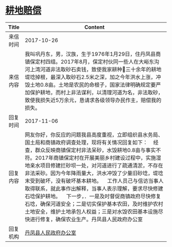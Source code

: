 # <a href="http://www.shangluo.gov.cn/zmhd/ldxxxx.jsp?urltype=leadermail.LeaderMailContentUrl&wbtreeid=1112&leadermailid=4398">耕地赔偿</a>
| Title |                                                                                                                                                                  Content                                                                                                                                                                   |
|:-----:|--------------------------------------------------------------------------------------------------------------------------------------------------------------------------------------------------------------------------------------------------------------------------------------------------------------------------------------------|
| 来信时间  | 2017-10-26                                                                                                                                                                                                                                                                                                                                 |
| 来信内容  | 我叫巩丹东，男，汉族，生于1976年1月29日，住丹凤县商镇保定村四组。2017年8月，保定村伙同一些人在大峪东沟河上湾河道非法取砂石卖钱，致使我家耕种三十余年的耕地堤埝掉根，最深入取砂石2.5米之深，加之今年洪水上涨，冲毁土地0.8亩。土地是农民的命根子，国家法律明确规定要严加保护耕地，而村上非法谋利，以清理河道为名，非法取砂，致使我损失近5万余元，恳请求各级领导办民作主，赔偿我的损失。                                                                                                                                      |
| 回复时间  | 2017-11-06                                                                                                                                                                                                                                                                                                                                 |
| 回复内容  | 网友你好，你反应的问题我县高度重视，立即组织县水务局、国土局和商镇政府调查处理，现将有关情况回复如下：    经查，群众反映商镇保定村非法呆砂，水毁耕地0.8亩与事实不符。2017年商镇保定村在开展美丽乡村建设过程中，实施湿地亲水项目修建拦砂坝一处，对河道进行了疏通清淤，不存在非法采砂。因为今年降雨量大，洪水冲毁了少量旧砂埝，堤埝末受到破坏，没有破坏基本耕地。    工作人员己与信访当事人取得联系，就此事作出解释，当事人表示理解，要求尽快修建石埝保护耕地。    下一步，．一是及时督促商镇政府尽快修复石埝，确保河道安全；二是切实保护基本农田，及时维护农村土地安全，维护土地承包人权益；三是对水毁农田基本设施尽快进行修复，确保农业生产。丹凤县人民政府办公室 |
| 回复机构  | <a href="../../categories/agencies/丹凤县人民政府办公室.md">丹凤县人民政府办公室</a>                                                                                                                                                                                                                                                                             |
